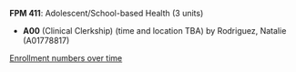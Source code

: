 **FPM 411**: Adolescent/School-based Health (3 units)

- **A00** (Clinical Clerkship) (time and location TBA) by Rodriguez, Natalie (A01778817)

[Enrollment numbers over time](./FPM411.tsv)
